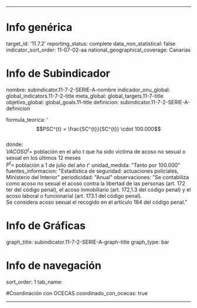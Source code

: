 ---

# Info genérica
target_id: '11.7.2'
reporting_status: complete
data_non_statistical: false
indicator_sort_order: 11-07-02-aa
national_geographical_coverage: Canarias

# Info de Subindicador
nombre: subindicator.11-7-2-SERIE-A-nombre
indicador_onu_global: global_indicators.11-7-2-title
meta_global: global_targets.11-7-title
objetivo_global: global_goals.11-title
definicion: subindicator.11-7-2-SERIE-A-definicion

formula_teorica: '$$PSC^{t} = \frac{SC^{t}}{SC^{t}} \cdot 100.000$$ <br>
donde: <br>
$V ACOSO^{t} =$ población en el año t que ha sido víctima de acoso no sexual o sexual en los últimos 12 meses <br>
$P^{t} =$ población a 1 de julio del año $t$'
unidad_medida: "Tanto por 100.000"
fuentes_informacion: "Estadística de seguridad: actuaciones policiales, Ministerio del Interior"
periodicidad: "Anual"
observaciones: "Se contabiliza como acoso no sexual el acoso contra la libertad de las personas (art. 172 ter del código penal), el acoso inmobiliario (art. 172,1.3 del código penal) y el acoso laboral o funcionarial (art. 173.1 del código penal).<br>Se considera acoso sexual el recogido en el artículo 184 del código penal."

# Info de Gráficas
graph_title: subindicator.11-7-2-SERIE-A-graph-title
graph_type: bar

# Info de navegación
sort_order: 1
tab_name: 

#Coordinación con OCECAS
coordinado_con_ocecas: true

---